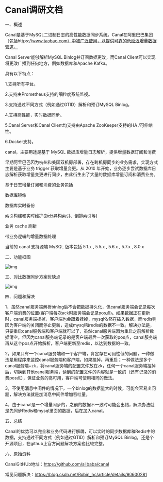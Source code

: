  

 

# **Canal调研文档**

一、概述

Canal是基于MySQL二进制日志的高性能数据同步系统。Canal在阿里巴巴集团（包括https://www.taobao.com）中被广泛使用，以提供可靠的低延迟增量数据管道。

Canal Server能够解析MySQL Binlog并订阅数据更改，而Canal Client可以实现将更改广播到任何地方，例如数据库和Apache Kafka。

具有以下特点：

1.支持所有平台。

2.支持由Prometheus支持的细粒度系统监视。

3.支持通过不同方式（例如通过GTID）解析和预订MySQL Binlog。

4.支持高性能，实时数据同步。

5.Canal Server和Canal Client均支持由Apache ZooKeeper支持的HA /可伸缩性。

6.Docker支持。

canal，主要用途是基于 MySQL 数据库增量日志解析，提供增量数据订阅和消费

早期阿里巴巴因为杭州和美国双机房部署，存在跨机房同步的业务需求，实现方式主要是基于业务 trigger 获取增量变更。从 2010 年开始，业务逐步尝试数据库日志解析获取增量变更进行同步，由此衍生出了大量的数据库增量订阅和消费业务。

基于日志增量订阅和消费的业务包括

数据库镜像

数据库实时备份

索引构建和实时维护(拆分异构索引、倒排索引等)

业务 cache 刷新

带业务逻辑的增量数据处理

当前的 canal 支持源端 MySQL 版本包括 5.1.x , 5.5.x , 5.6.x , 5.7.x , 8.0.x

二、功能框图

![img](http://47.101.69.157:8111/s/9Ycocjg2dLw6pKF/preview)

 

 

三、对比数据同步方案优缺点

 

![img](http://47.101.69.157:8111/s/cEfzGAQyegTq2JM/preview) 

 

四、问题和解决

1，虽然canal服务端解析binlog后不会把数据持久化，但canal服务端会记录每次客户端消费的位置(客户端每次ack时服务端会记录pos点)。如果数据正在更新时，canal服务端挂掉，客户端也会跟着挂掉，mysql依然在插入数据，而redis则因为客户端的关闭而停止更新，造成mysql和redis的数据不一致。解决办法是，只要重启canal服务端和客户端就可以了，虽然canal服务端因为重启之前解析数据清空，但因为canal服务端记录的是客户端最后一次获取的pos点，canal服务端再从这个pos点开始解析，客户端更新至redis，以达到数据的一致。

2，如果只有一个canal服务端和一个客户端，肯定存在可用性低的问题，一种做法是用程序来监控canal服务端和客户端，如果挂掉，再重启；一种做法是多个canal服务端+zk，将canal服务端的配置文件放在zk，任何一个canal服务端挂掉后，切换到其他canal服务端，读到的配置文件的内容就是一致的（还有记录的消费pos点），保证业务的高可用，客户端可使用相同的做法。

3，不使用消息中间件的情况下，一个binlog的数据量大的时候，可能会容易出问题，解决方法就是加消息中间件增加吞吐量。

4，由于canal是一个增量同步的，之前的数据不一致时可能会出错，解决办法就是先同步Redis和mysql里面的数据，后在加入canal。	

五、总结 

Canal的优势可以完全和业务代码进行解耦，可以实时的同步数据库和Redis中的数据，支持通过不同方式（例如通过GTID）解析和预订MySQL Binlog，还是个开源项目，在github上官方问题解决方案也比较完整。

六、原始资料

CanalGitHUb地址：https://github.com/alibaba/canal

常见问题解决：https://blog.csdn.net/Robin_hc/article/details/90600281

 

 
